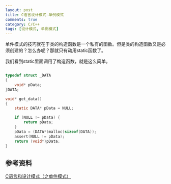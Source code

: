 ```yaml
---
layout: post
title: C语言设计模式-单例模式
comments: true
category: C/C++
tags: [设计模式, 单例模式]
---
```


单件模式的技巧就在于类的构造函数是一个私有的函数。但是类的构造函数又是必须创建的？怎么办呢？那就只有动用static函数了。

我们看到static里面调用了构造函数，就是这么简单。

```c

typedef struct _DATA
{
    void* pData;
}DATA;

void* get_data()
{
    static DATA* pData = NULL;

    if (NULL != pData) {
        return pData;
    }
    pData = (DATA*)malloc(sizeof(DATA));
    assert(NULL != pData);
    return (void*)pData;
}

```

## 参考资料

[C语言和设计模式（之单件模式）](http://blog.csdn.net/feixiaoxing/article/details/7071202)
